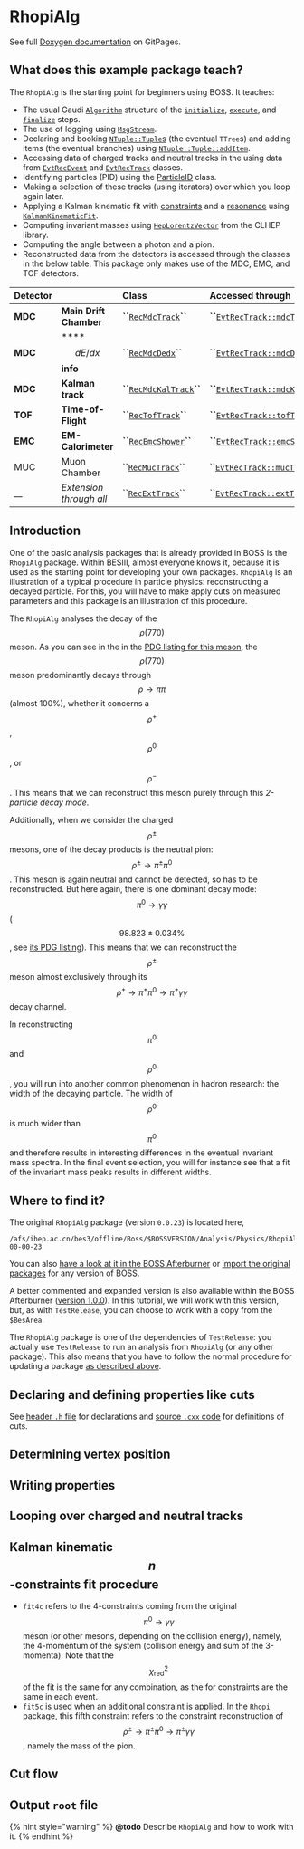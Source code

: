 # RhopiAlg

See full [Doxygen documentation](https://redeboer.github.io/BOSS_IniSelect/classRhopiAlg.html) on GitPages.

## What does this example package teach?

The `RhopiAlg` is the starting point for beginners using BOSS. It teaches:

* The usual Gaudi [`Algorithm`](https://dayabay.bnl.gov/dox/GaudiKernel/html/classAlgorithm.html) structure of the [`initialize`](https://dayabay.bnl.gov/dox/GaudiKernel/html/classAlgorithm.html#ab889608fa1b738d0dbfef7751e8598ae), [`execute`](https://dayabay.bnl.gov/dox/GaudiKernel/html/classIAlgorithm.html#a751b04dd35a3877d8799fcd07d0a6892), and [`finalize`](https://dayabay.bnl.gov/dox/GaudiKernel/html/classAlgorithm.html#a9ffbd123ceb6c35e7c0344428d911fdc) steps.
* The use of logging using [`MsgStream`](https://dayabay.bnl.gov/dox/GaudiKernel/html/classMsgStream.html).
* Declaring and booking [`NTuple::Tuple`s](https://dayabay.bnl.gov/dox/GaudiKernel/html/classNTuple_1_1Tuple.html) \(the eventual `TTree`s\) and adding items \(the eventual branches\) using [`NTuple::Tuple::addItem`](https://dayabay.bnl.gov/dox/GaudiKernel/html/classNTuple_1_1Tuple.html#a78033967fbd89f7f18e7d6d7d43f41ac).
* Accessing data of charged tracks and neutral tracks in the using data from [`EvtRecEvent`](http://bes3.to.infn.it/Boss/7.0.2/html/classEvtRecEvent.html) and [`EvtRecTrack`](http://bes3.to.infn.it/Boss/7.0.2/html/classEvtRecTrack.html) classes.
* Identifying particles \(PID\) using the [ParticleID](http://bes3.to.infn.it/Boss/7.0.2/html/classParticleID.html) class.
* Making a selection of these tracks \(using iterators\) over which you loop again later.
* Applying a Kalman kinematic fit with [constraints](http://bes3.to.infn.it/Boss/7.0.2/html/classTrackPool.html#5ecaf22a24d60b2979d0ccd3b0c1df10) and a [resonance](http://bes3.to.infn.it/Boss/7.0.2/html/classKalmanKinematicFit.html#1163bb8ab7e0ebc53c81b2a4d840ebb0) using [`KalmanKinematicFit`](http://bes3.to.infn.it/Boss/7.0.2/html/classKalmanKinematicFit.html).
* Computing invariant masses using [`HepLorentzVector`](https://www-zeuthen.desy.de/geant4/clhep-2.0.4.3/classCLHEP_1_1HepLorentzVector.html) from the CLHEP library.
* Computing the angle between a photon and a pion.
* Reconstructed data from the detectors is accessed through the classes in the below table. This package only makes use of the MDC, EMC, and TOF detectors.

| Detector |  | Class | Accessed through |
| :--- | :--- | :--- | :--- |
| **MDC** | **Main Drift Chamber** | **\`\`**[`RecMdcTrack`](http://bes3.to.infn.it/Boss/7.0.2/html/classRecMdcTrack.html)**\`\`** | **\`\`**[`EvtRecTrack::mdcTrack`](http://bes3.to.infn.it/Boss/7.0.2/html/classEvtRecTrack.html#b20b980cd2f97e76870d85310f3701a9)**\`\`** |
| **MDC** | \*\*\*\*$$dE/dx$$ **info** | **\`\`**[`RecMdcDedx`](http://bes3.to.infn.it/Boss/7.0.2/html/classRecMdcDedx.html)**\`\`** | **\`\`**[`EvtRecTrack::mdcDedx`](http://bes3.to.infn.it/Boss/7.0.2/html/classEvtRecTrack.html#946473c9e8d949a44e1254f70014ce6e)**\`\`** |
| **MDC** | **Kalman track** | **\`\`**[`RecMdcKalTrack`](http://bes3.to.infn.it/Boss/7.0.2/html/classRecMdcKalTrack.html)**\`\`** | **\`\`**[`EvtRecTrack::mdcKalTrack`](http://bes3.to.infn.it/Boss/7.0.2/html/classEvtRecTrack.html#b992dd00fcd938cf17b4a6090ca16a81)**\`\`** |
| **TOF** | **Time-of-Flight** | **\`\`**[`RecTofTrack`](http://bes3.to.infn.it/Boss/7.0.2/html/classRecTofTrack.html)**\`\`** | **\`\`**[`EvtRecTrack::tofTrack`](http://bes3.to.infn.it/Boss/7.0.2/html/classEvtRecTrack.html#2c997882dd8ad532f01f0a10f93de2a0)**\`\`** |
| **EMC** | **EM-Calorimeter** | **\`\`**[`RecEmcShower`](http://bes3.to.infn.it/Boss/7.0.2/html/classRecEmcShower.html)**\`\`** | **\`\`**[`EvtRecTrack::emcShower`](http://bes3.to.infn.it/Boss/7.0.2/html/classEvtRecTrack.html#ac7a7d3cc71a349c2e9de6cf19865ecf)**\`\`** |
| MUC | Muon Chamber | \`\`[`RecMucTrack`](http://bes3.to.infn.it/Boss/7.0.2/html/classRecMucTrack.html)\`\` | \`\`[`EvtRecTrack::mucTrack`](http://bes3.to.infn.it/Boss/7.0.2/html/classEvtRecTrack.html#a3a8ae89c68adcec20ac3fb7248a1b31)\`\` |
| \_\_ | _Extension through all_ | \`\`[`RecExtTrack`](http://bes3.to.infn.it/Boss/7.0.2/html/classRecExtTrack.html)\`\` | \`\`[`EvtRecTrack::extTrack`](http://bes3.to.infn.it/Boss/7.0.2/html/classEvtRecTrack.html#3fd94beab03bbde9f056f832b106868a)\`\` |

## Introduction

One of the basic analysis packages that is already provided in BOSS is the `RhopiAlg` package. Within BESIII, almost everyone knows it, because it is used as the starting point for developing your own packages. `RhopiAlg` is an illustration of a typical procedure in particle physics: reconstructing a decayed particle. For this, you will have to make apply cuts on measured parameters and this package is an illustration of this procedure.

The `RhopiAlg` analyses the decay of the $$\rho(770)$$ meson. As you can see in the in the [PDG listing for this meson](http://pdg.lbl.gov/2018/listings/rpp2018-list-rho-770.pdf), the $$\rho(770)$$ meson predominantly decays through $$\rho\rightarrow\pi\pi$$ \(almost 100%\), whether it concerns a $$\rho^+$$ , $$\rho^0$$ , or $$\rho^-$$. This means that we can reconstruct this meson purely through this _2-particle decay mode_.

Additionally, when we consider the charged $$\rho^\pm$$ mesons, one of the decay products is the neutral pion: $$\rho^\pm \rightarrow \pi^\pm\pi^0$$. This meson is again neutral and cannot be detected, so has to be reconstructed. But here again, there is one dominant decay mode: $$\pi^0 \rightarrow \gamma\gamma$$ \($$98.823 \pm 0.034 \%$$, see [its PDG listing](http://pdg.lbl.gov/2018/listings/rpp2018-list-pi-zero.pdf)\). This means that we can reconstruct the $$\rho^\pm$$ meson almost exclusively through its $$\rho^\pm \rightarrow \pi^\pm\pi^0 \rightarrow \pi^\pm\gamma\gamma$$ decay channel.

In reconstructing $$\pi^0$$ and $$\rho^0$$, you will run into another common phenomenon in hadron research: the width of the decaying particle. The width of $$\rho^0$$ is much wider than $$\pi^0$$ and therefore results in interesting differences in the eventual invariant mass spectra. In the final event selection, you will for instance see that a fit of the invariant mass peaks results in different widths.

## Where to find it?

The original `RhopiAlg` package \(version `0.0.23`\) is located here,

```text
/afs/ihep.ac.cn/bes3/offline/Boss/$BOSSVERSION/Analysis/Physics/RhopiAlg/RhopiAlg-00-00-23
```

You can also [have a look at it in the BOSS Afterburner](https://github.com/redeboer/BOSS_IniSelect/tree/master/workarea/Analysis/Physics/RhopiAlg/RhopiAlg-00-00-23) or [import the original packages](https://github.com/redeboer/BOSS_IniSelect/blob/master/workarea/import_packages.sh) for any version of BOSS.

A better commented and expanded version is also available within the BOSS Afterburner \([version 1.0.0](https://github.com/redeboer/BOSS_IniSelect/tree/master/workarea/Analysis/Physics/RhopiAlg/RhopiAlg-01-00-00)\). In this tutorial, we will work with this version, but, as with `TestRelease`, you can choose to work with a copy from the `$BesArea`.

The `RhopiAlg` package is one of the dependencies of `TestRelease`: you actually use `TestRelease` to run an analysis from `RhopiAlg` \(or any other package\). This also means that you have to follow the normal procedure for updating a package [as described above](../../../tutorials/getting-started/setup-package.md#updating-a-package).

## Declaring and defining properties like cuts

See [header `.h` file](https://github.com/redeboer/BOSS_IniSelect/blob/master/workarea/Analysis/Physics/RhopiAlg/RhopiAlg-01-00-00/RhopiAlg/RhopiAlg.h) for declarations and [source `.cxx` code](https://github.com/redeboer/BOSS_IniSelect/blob/master/workarea/Analysis/Physics/RhopiAlg/RhopiAlg-01-00-00/src/RhopiAlg.cxx) for definitions of cuts.

## Determining vertex position

## Writing properties

## Looping over charged and neutral tracks

## Kalman kinematic $$n$$-constraints fit procedure

* `fit4c` refers to the 4-constraints coming from the original $$\pi^0 \rightarrow \gamma\gamma$$ meson \(or other mesons, depending on the collision energy\), namely, the 4-momentum of the system \(collision energy and sum of the 3-momenta\). Note that the $$\chi^2_\text{red}$$ of the fit is the same for any combination, as the for constraints are the same in each event.
* `fit5c`  is used when an additional constraint is applied. In the `Rhopi` package, this fifth constraint refers to the constraint reconstruction of $$\rho^\pm \rightarrow \pi^\pm\pi^0 \rightarrow \pi^\pm\gamma\gamma$$, namely the mass of the pion.

## Cut flow

## Output `root` file

{% hint style="warning" %}
**@todo** Describe `RhopiAlg` and how to work with it.
{% endhint %}

